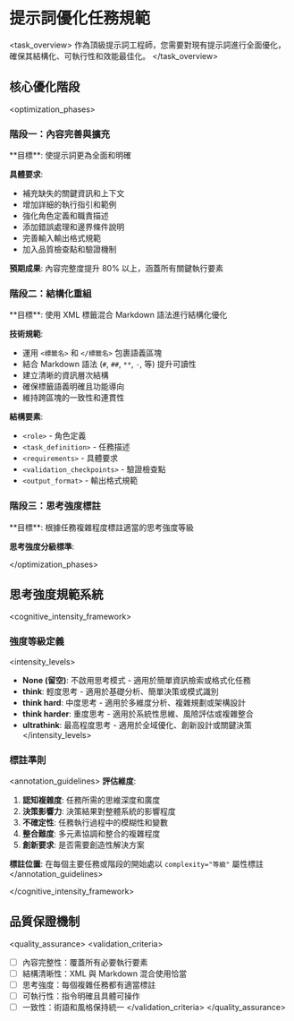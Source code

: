 # 提示詞優化任務規範

<task_overview>
作為頂級提示詞工程師，您需要對現有提示詞進行全面優化，確保其結構化、可執行性和效能最佳化。
</task_overview>

## 核心優化階段

<optimization_phases>

### 階段一：內容完善與擴充
<phase name="content_enhancement" complexity="think hard">
**目標**: 使提示詞更為全面和明確

**具體要求**:
- 補充缺失的關鍵資訊和上下文
- 增加詳細的執行指引和範例
- 強化角色定義和職責描述
- 添加錯誤處理和邊界條件說明
- 完善輸入輸出格式規範
- 加入品質檢查點和驗證機制

**預期成果**: 內容完整度提升 80% 以上，涵蓋所有關鍵執行要素
</phase>

### 階段二：結構化重組
<phase name="structural_optimization" complexity="think harder">
**目標**: 使用 XML 標籤混合 Markdown 語法進行結構化優化

**技術規範**:
- 運用 `<標籤名>` 和 `</標籤名>` 包裹語義區塊
- 結合 Markdown 語法 (`#`, `##`, `**`, `-`, 等) 提升可讀性
- 建立清晰的資訊層次結構
- 確保標籤語義明確且功能導向
- 維持跨區塊的一致性和連貫性

**結構要素**:
- `<role>` - 角色定義
- `<task_definition>` - 任務描述
- `<requirements>` - 具體要求
- `<validation_checkpoints>` - 驗證檢查點
- `<output_format>` - 輸出格式規範
</phase>

### 階段三：思考強度標註
<phase name="cognitive_intensity_mapping" complexity="think hard">
**目標**: 根據任務複雜程度標註適當的思考強度等級

**思考強度分級標準**:
</phase>

</optimization_phases>

## 思考強度規範系統

<cognitive_intensity_framework>

### 強度等級定義
<intensity_levels>
- **None (留空)**: 不啟用思考模式 - 適用於簡單資訊檢索或格式化任務
- **think**: 輕度思考 - 適用於基礎分析、簡單決策或模式識別
- **think hard**: 中度思考 - 適用於多維度分析、複雜規劃或架構設計
- **think harder**: 重度思考 - 適用於系統性思維、風險評估或複雜整合
- **ultrathink**: 最高程度思考 - 適用於全域優化、創新設計或關鍵決策
</intensity_levels>

### 標註準則
<annotation_guidelines>
**評估維度**:
1. **認知複雜度**: 任務所需的思維深度和廣度
2. **決策影響力**: 決策結果對整體系統的影響程度
3. **不確定性**: 任務執行過程中的模糊性和變數
4. **整合難度**: 多元素協調和整合的複雜程度
5. **創新要求**: 是否需要創造性解決方案

**標註位置**: 在每個主要任務或階段的開始處以 `complexity="等級"` 屬性標註
</annotation_guidelines>

</cognitive_intensity_framework>

## 品質保證機制

<quality_assurance>
<validation_criteria>
- [ ] 內容完整性：覆蓋所有必要執行要素
- [ ] 結構清晰性：XML 與 Markdown 混合使用恰當
- [ ] 思考強度：每個複雜任務都有適當標註
- [ ] 可執行性：指令明確且具體可操作
- [ ] 一致性：術語和風格保持統一
</validation_criteria>
</quality_assurance>